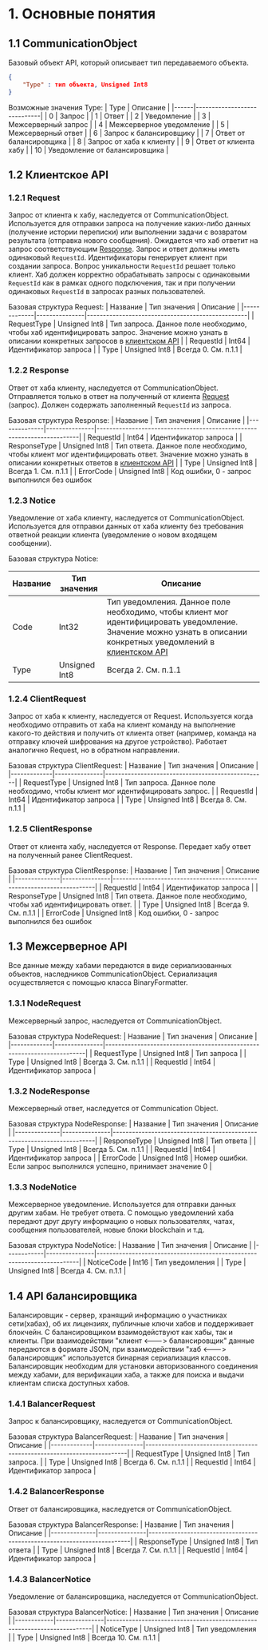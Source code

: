 # 1. Основные понятия
## 1.1 CommunicationObject
Базовый объект API, который описывает тип передаваемого объекта. 


``` json
{
    "Type" : тип объекта, Unsigned Int8
}
```
Возможные значения Type:
| Type | Описание                    |
|------|-----------------------------|
| 0    | Запрос                      |
| 1    | Ответ                       |
| 2    | Уведомление                 |
| 3    | Межсерверный запрос         |
| 4    | Межсерверное уведомление    |
| 5    | Межсерверный ответ          |
| 6    | Запрос к балансировщику         |
| 7    | Ответ от балансировщика         |
| 8    | Запрос от хаба к клиенту |
| 9    | Ответ от клиента хабу    |
| 10   | Уведомление от балансировщика   |
## 1.2 Клиентское API
### 1.2.1 Request
Запрос от клиента к хабу, наследуется от CommunicationObject. Используется для отправки запроса на получение каких-либо данных (получение истории переписки) или выполнении задачи с возвратом результата (отправка нового сообщения). Ожидается что хаб ответит на запрос соответствующим [Response](###-122-response). Запрос и ответ должны иметь одинаковый `RequestId`. Идентификаторы генерирует клиент при создании  запроса. Вопрос уникальности `RequestId` решает только клиент. Хаб должен корректно обрабатывать запросы с одинаковыми `RequestId` как в рамках одного подключения, так и при получении одинаковых `RequestId` в запросах разных пользователей. 

Базовая структура Request:
| Название    | Тип значения  | Описание                                         |
|-------------|---------------|--------------------------------------------------|
| RequestType | Unsigned Int8 | Тип запроса. Данное поле необходимо, чтобы хаб идентифицировать запрос. Значение можно узнать в описании конкретных запросов в [клиентском API](ClientAPI.md) |
| RequestId   | Int64         | Идентификатор запроса                            |
| Type        | Unsigned Int8 | Всегда 0. См. п.1.1 |
### 1.2.2 Response
Ответ от хаба клиенту, наследуется от CommunicationObject. Отправляется только в ответ на полученный от клиента [Request](###-121-request) (запрос). Должен содержать заполненный `RequestId` из запроса.

Базовая структура Response:
| Название     | Тип значения  | Описание                                                               |
|--------------|---------------|------------------------------------------------------------------------|
| RequestId    | Int64         | Идентификатор запроса                                                  |
| ResponseType | Unsigned Int8 | Тип ответа. Данное поле необходимо, чтобы клиент мог идентифицировать ответ. Значение можно узнать в описании конкретных ответов в [клиентском API](ClientAPI.md#211-ответы-на-запросы) |
| Type         | Unsigned Int8 | Всегда 1. См. п.1.1 | 
| ErrorCode    | Unsigned Int8 | Код ошибки, 0 - запрос выполнился без ошибок
### 1.2.3 Notice

Уведомление от хаба клиенту, наследуется от CommunicationObject. Используется для отправки данных от хаба клиенту без требования ответной реакции клиента (уведомление о новом входящем сообщении).

Базовая структура Notice:

| Название | Тип значения  | Описание                                                               |
|----------|---------------|------------------------------------------------------------------------|
| Code     | Int32         | Тип уведомления. Данное поле необходимо, чтобы клиент мог идентифицировать уведомление. Значение можно узнать в описании конкретных уведомлений в [клиентском API](ClientAPI.md#212-уведомления-от-хаба)    |
| Type     | Unsigned Int8 | Всегда 2. См. п.1.1 |
### 1.2.4 ClientRequest
Запрос от хаба к клиенту, наследуется от Request. Используется когда необходимо отправить от хаба на клиент команду на выполнение какого-то действия и получить от клиента ответ (например, команда на отправку ключей шифрования на другое устройство). Работает аналогично Request, но в обратном направлении.

Базовая структура ClientRequest:
| Название    | Тип значения  | Описание                                         |
|-------------|---------------|--------------------------------------------------|
| RequestType | Unsigned Int8 | Тип запроса. Данное поле необходимо, чтобы клиент мог идентифицировать запрос.                                      |
| RequestId   | Int64         | Идентификатор запроса                            |
| Type        | Unsigned Int8 | Всегда 8. См. п.1.1 |
### 1.2.5 ClientResponse
Ответ от клиента хабу, наследуется от Response. Передает хабу ответ на полученный ранее ClientRequest.

Базовая структура ClientResponse:
| Название     | Тип значения  | Описание                                                               |
|--------------|---------------|------------------------------------------------------------------------|
| RequestId    | Int64         | Идентификатор запроса                                                  |
| ResponseType | Unsigned Int8 | Тип ответа. Данное поле необходимо, чтобы хаб идентифицировать ответ. |
| Type         | Unsigned Int8 | Всегда 9. См. п.1.1 | 
| ErrorCode    | Unsigned Int8 | Код ошибки, 0 - запрос выполнился без ошибок
## 1.3 Межсерверное API
Все данные между хабами передаются в виде сериализованных объектов, наследников CommunicationObject. Сериализация осуществляется с помощью класса BinaryFormatter.
### 1.3.1 NodeRequest
Межсерверный запрос, наследуется от CommunicationObject. 

Базовая структура NodeRequest:
| Название    | Тип значения  | Описание                                                               |
|-------------|---------------|------------------------------------------------------------------------|
| RequestType | Unsigned Int8 | Тип запроса                                                            |
| Type        | Unsigned Int8 | Всегда 3. См. п.1.1 |
| RequestId   | Int64         | Идентификатор запроса                                                  |
### 1.3.2 NodeResponse
Межсерверный ответ, наследуется от Communication Object.

Базовая структура NodeResponse:
| Название     | Тип значения  | Описание                                                               |
|--------------|---------------|------------------------------------------------------------------------|
| ResponseType | Unsigned Int8 | Тип ответа                                                             |
| Type         | Unsigned Int8 | Всегда 5. См. п.1.1 |
| RequestId    | Int64         | Идентификатор запроса                                                  |
| ErrorCode    | Unsigned Int8 | Номер ошибки. Если запрос выполнился успешно, принимает значение 0     |
### 1.3.3 NodeNotice
Межсерверное уведомление. Используется для отправки данных другим хабам. Не требует ответа. С помощью уведомлений хаба передают друг другу информацию о новых пользователях, чатах, сообщения пользователей, новые блоки blockchain и т.д.

Базовая структура NodeNotice:
| Название   | Тип значения  | Описание                                                               |
|------------|---------------|------------------------------------------------------------------------|
| NoticeCode | Int16         | Тип уведомления                                                        |
| Type       | Unsigned Int8 | Всегда 4. См. п.1.1 |
## 1.4 API балансировщика
Балансировщик - сервер, хранящий информацию о участниках сети(хабах), об их лицензиях, публичные ключи хабов и поддерживает блокчейн. С балансировщиком взаимодействуют как хабы, так и клиенты. При взаимодействии "клиент <---> балансировщик" данные передаются в формате JSON, при взаимодействии "хаб <---> балансировщик" используется бинарная сериализация классов. Балансировщик необходим для установки авторизованного соединения между хабами, для верификации хаба, а также для поиска и выдачи клиентам списка доступных хабов.

### 1.4.1 BalancerRequest
Запрос к балансировщику, наследуется от CommunicationObject.

Базовая структура BalancerRequest:
| Название    | Тип значения  | Описание                                                               |
|-------------|---------------|------------------------------------------------------------------------|
| RequestType | Unsigned Int8 | Тип запроса. |
| Type        | Unsigned Int8 | Всегда 6. См. п.1.1 |
| RequestId   | Int64         | Идентификатор запроса                                                  |
### 1.4.2 BalancerResponse
Ответ от балансировщика, наследуется от CommunicationObject.

Базовая структура BalancerResponse:
| Название     | Тип значения  | Описание                                                               |
|--------------|---------------|------------------------------------------------------------------------|
| ResponseType | Unsigned Int8 | Тип ответа                                                             |
| Type         | Unsigned Int8 | Всегда 7. См. п.1.1 |
| RequestId    | Int64         | Идентификатор запроса                                                  |
### 1.4.3 BalancerNotice
Уведомление от балансировщика, наследуется от CommunicationObject.

Базовая структура BalancerNotice:
| Название   | Тип значения  | Описание                                                                |
|------------|---------------|-------------------------------------------------------------------------|
| NoticeType | Unsigned Int8 | Тип уведомления                                                         |
| Type       | Unsigned Int8 | Всегда 10. См. п.1.1 |